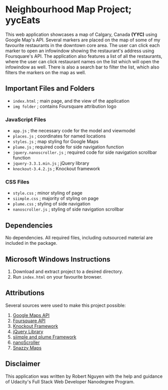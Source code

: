 # Neighbourhood Map Project; yycEats
This web application showcases a map of Calgary, Canada **(YYC)** using Google Map's API.
Several markers are placed on the map of some of my favourite restaurants in the
downtown core area. The user can click each marker to open an infowindow showing
the restaurant's address using Foursquare's API. The application also features a
list of all the restaurants, where the user can click restaurant names on the list
which will open the infowindow as well. There is also a search bar to filter the
list, which also filters the markers on the map as well.

## Important Files and Folders
* `index.html` ; main page, and the view of the application
* `img folder` ; contains Foursquare attribution logo

### JavaScript Files
* `app.js` ; the necessary code for the model and viewmodel
* `places.js` ; coordinates for named locations
* `styles.js` ; map styling for Google Maps
* `plume.js` ; required code for side navigation function
* `jquery.nanoscroller.js` ; required code for side navigation scrollbar function
* `jquery-3.3.1.min.js` ; jQuery library
* `knockout-3.4.2.js` ; Knockout framework

### CSS Files
* `style.css` ; minor styling of page
* `siimple.css` ; majority of styling on page
* `plume.css` ; styling of side navigation
* `nanoscroller.js` ; styling of side navigation scrollbar

## Dependencies
No dependencies. All required files, including outsourced material are included
in the package.

## Microsoft Windows Instructions
1. Download and extract project to a desired directory.
2. Run `index.html` on your favourite browser.

## Attributions
Several sources were used to make this project possible:
1. [Google Maps API](https://developers.google.com/maps/)
2. [Foursquare API](https://developer.foursquare.com/)
3. [Knockout Framework](http://knockoutjs.com/)
4. [jQuery Library](https://jquery.com/)
5. [siimple and plume Framework](https://siimple.juanes.xyz/)
6. [nanoScroller](https://jamesflorentino.github.io/nanoScrollerJS/)
7. [Snazzy Maps](https://snazzymaps.com/)

## Disclaimer
This application was written by Robert Nguyen with the help and guidance
of Udacity's Full Stack Web Developer Nanodegree Program.
